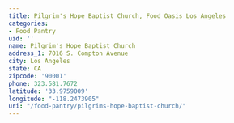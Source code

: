 ```yaml
---
title: Pilgrim's Hope Baptist Church, Food Oasis Los Angeles
categories:
- Food Pantry
uid: ''
name: Pilgrim's Hope Baptist Church
address_1: 7016 S. Compton Avenue
city: Los Angeles
state: CA
zipcode: '90001'
phone: 323.581.7672
latitude: '33.9759009'
longitude: "-118.2473905"
uri: "/food-pantry/pilgrims-hope-baptist-church/"
---
```



